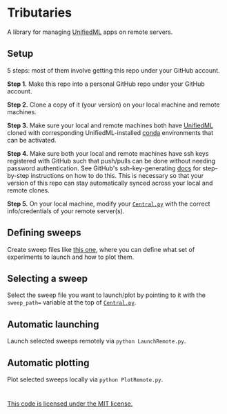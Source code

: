 # Tributaries

A library for managing [UnifiedML](github.com/agi-init/UnifiedML) apps on remote servers.

## Setup

5 steps: most of them involve getting this repo under your GitHub account.

**Step 1.** Make this repo into a personal GitHub repo under your GitHub account.

**Step 2.** Clone a copy of it (your version) on your local machine and remote machines.

**Step 3.** Make sure your local and remote machines both have [UnifiedML](github.com/agi-init/UnifiedML) cloned with corresponding UnifiedML-installed [conda]() environments that can be activated.

**Step 4.** Make sure both your local and remote machines have ssh keys registered with GitHub such that push/pulls can be done without needing password authentication. See GitHub's ssh-key-generating [docs](https://docs.github.com/en/authentication/connecting-to-github-with-ssh/generating-a-new-ssh-key-and-adding-it-to-the-ssh-agent) for step-by-step instructions on how to do this. This is necessary so that your version of this repo can stay automatically synced across your local and remote clones.

**Step 5.** On your local machine, modify your [```Central.py```](Central.py) with the correct info/credentials of your remote server(s).

## Defining sweeps

Create sweep files like [this one](Sweeps/XRD/Paper1.py), where you can define what set of experiments to launch and how to plot them.

## Selecting a sweep

Select the sweep file you want to launch/plot by pointing to it with the ```sweep_path=``` variable at the top of [```Central.py```](Central.py#L14).

## Automatic launching

Launch selected sweeps remotely via ```python LaunchRemote.py```.

## Automatic plotting

Plot selected sweeps locally via ```python PlotRemote.py```.

#

[This code is licensed under the MIT license.](MIT_LICENSE)
